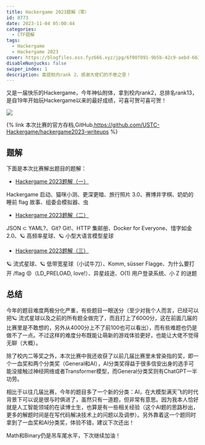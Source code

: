 ```yaml
---
title: Hackergame 2023题解（零）
id: 8773
date: 2023-11-04 05:00:44
categories: 
  - CTF题解
tags:
  - Hackergame
  - Hackergame 2023
cover: https://blogfiles.oss.fyz666.xyz/jpg/6f00f091-9b5b-42c9-aebd-6635e13518a3.jpg
disableNunjucks: false
swiper_index: 1
description: 喜提校内rank 2，感谢大佬们的不卷之恩！
---
```


又是一届快乐的Hackergame，今年神仙附体，拿到校内rank2，总排名rank13，是自19年开始玩Hackergame以来的最好成绩，可喜可贺可喜可贺！

![](https://blogfiles.oss.fyz666.xyz/png/7a3e0673-3fde-4728-a097-e2cc47d4af79.png)

{% link 本次比赛的官方存档,GitHub,https://github.com/USTC-Hackergame/hackergame2023-writeups %}


## 题解


下面是本次比赛解出题目的题解：


- [Hackergame 2023题解（一）](/blog/8779/)  

Hackergame 启动、猫咪小测、更深更暗、旅行照片 3.0、赛博井字棋、奶奶的睡前 flag 故事、组委会模拟器、虫
- [Hackergame 2023题解（二）](/blog/8782/)  

JSON ⊂ YAML?、Git? Git!、HTTP 集邮册、Docker for Everyone、惜字如金 2.0、🪐 高频率星球、🪐 小型大语言模型星球
- [Hackergame 2023题解（三）](/blog/8784/)  

🪐 流式星球、🪐 低带宽星球（小试牛刀）、Komm, süsser Flagge、为什么要打开 /flag 😡（LD_PRELOAD, love!）、异星歧途、O(1) 用户登录系统、小 Z 的谜题

## 总结


今年的题目难度两极分化严重，有些题目一眼送分（至少对我个人而言，已经可以把🪐 流式星球以及之前的所有题全做完了，而且打上了6000分，这在前面几届的比赛里是不敢想的，另外从4000分上不了前100也可以看出），而有些难题也仍是做不了一点。不过这样的难度分布既能让萌新的游戏体验更好，也能让大佬不觉得无聊（大概）。


除了校内二等奖之外，本次比赛中我还收获了以前几届比赛里未曾染指的奖，即一个一血奖和两个分类奖（General和AI），AI分类奖得益于很多信安出身的选手可能没接触过神经网络或者Transformer模型，而General分类奖则有ChatGPT一半功劳。


相比于以往几届比赛，今年的题目多了一个新的分类：AI，在大模型满天飞的时代背景下可以说是很与时俱进了，虽然只有一道题，但非常有意思。因为我本人恰好就是人工智能领域的在读博士生，也算是有一些相关经验（这个AI题的思路秒出，更多的解题时间是在写代码解决技术上的问题以及调参）。另外靠着这一个题同时拿到了一血奖和AI分类奖，体验不错，建议下次还出！


Math和Binary仍是吊车尾水平，下次继续加油！
